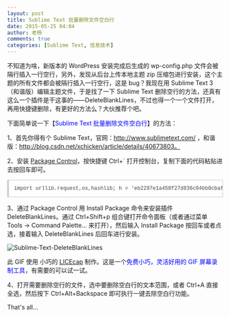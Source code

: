 ```yaml
---
layout: post
title: Sublime Text 批量删除文件空白行
date: 2015-05-25 04:04
author: 老杨
comments: true
categories: [Sublime Text, 信息技术]
---
```

不知道为啥，新版本的 WordPress 安装完成后生成的 wp-config.php 文件会被隔行插入一行空行，另外，发现从后台上传本地主题 zip 压缩包进行安装，这个主题的所有文件都会被隔行插入一行空行，这是 bug？我现在用 Sublime Text 3 （和谐版）编辑主题文件，于是找了一下 Sublime Text 删除空行的方法，还真有这么一个插件是干这事的——DeleteBlankLines，不过也得一个一个文件打开，再用快捷键删除，有更好的方法么？大伙推荐个吧。

下面简单说一下【<span style = "color:blue;">Sublime Text 批量删除文件空白行</span>】的方法：

1、首先你得有个 Sublime Text，官网：http://www.sublimetext.com/ ，和谐版：http://blog.csdn.net/xchicken/article/details/40673803。

2、安装 <a href="https://packagecontrol.io/installation#st3" target="_blank" rel="nofollow">Package Control</a>，按快捷键 Ctrl+<span style = "color:red;">`</span> 打开控制台，复制下面的代码粘贴进去按回车即可。

<pre style="margin:15px 0;font:100 12px/18px monaco, andale mono, courier new;padding:10px 12px;border:#ccc 1px solid;border-left-width:4px;background-color:#fefefe;box-shadow:0 0 4px #eee;word-break:break-all;word-wrap:break-word;color:#444">import urllib.request,os,hashlib; h = 'eb2297e1a458f27d836c04bb0cbaf282' + 'd0e7a3098092775ccb37ca9d6b2e4b7d'; pf = 'Package Control.sublime-package'; ipp = sublime.installed_packages_path(); urllib.request.install_opener( urllib.request.build_opener( urllib.request.ProxyHandler()) ); by = urllib.request.urlopen( 'http://packagecontrol.io/' + pf.replace(' ', '%20')).read(); dh = hashlib.sha256(by).hexdigest(); print('Error validating download (got %s instead of %s), please try manual install' % (dh, h)) if dh != h else open(os.path.join( ipp, pf), 'wb' ).write(by) </pre>

3、通过 Package Control 用 Install Package 命令来安装插件 DeleteBlankLines。通过 Ctrl+Shift+p 组合键打开命令面板（或者通过菜单 Tools -> Command Palette… 来打开），然后输入 Install Package 按回车或者点选，接着输入 DeleteBlankLines 后回车进行安装。

<img src="//cyhour.com/wp-content/uploads/2015/05/Sublime-Text-DeleteBlankLines.gif" alt=" Sublime-Text-DeleteBlankLines " />

此 GIF 使用 小巧的 <a href="http://www.cockos.com/licecap/" target="_blank" rel="nofollow">LICEcap</a> 制作。这是一个<span style = "color:blue;">免费小巧，灵活好用的 GIF 屏幕录制工具</span>，有需要的可以试一试。

4、打开需要删除空行的文件，选中要删除空白行的文本范围，或者 Ctrl+A 直接全选，然后按下 Ctrl+Alt+Backspace 即可执行一键去除空白行功能。

That's all…

